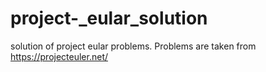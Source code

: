 # project-_eular_solution
solution of project eular problems. Problems are taken from https://projecteuler.net/
